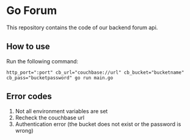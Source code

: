 # Go Forum

This repository contains the code of our backend forum api.

## How to use

Run the following command:

`http_port=":port" cb_url="couchbase://url" cb_bucket="bucketname" cb_pass="bucketpassword" go run main.go`

## Error codes

1. Not all environment variables are set
2. Recheck the couchbase url
3. Authentication error (the bucket does not exist or the password is wrong)